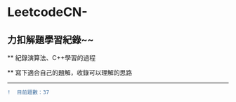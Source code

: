 # LeetcodeCN-
## 力扣解題學習紀錄~~

** 紀錄演算法、C++學習的過程    
 
** 寫下適合自己的題解，收錄可以理解的思路

*****


```diff
!  目前題數：37
```
